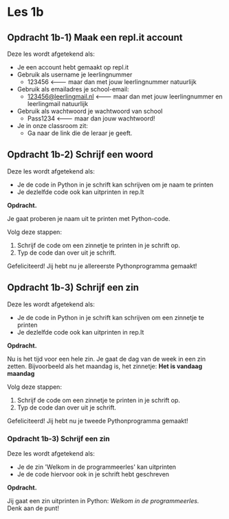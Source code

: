 # Les 1b

## Opdracht 1b-1\) Maak een repl.it account

Deze les wordt afgetekend als:

* Je een account hebt gemaakt op repl.it
* Gebruik als username je leerlingnummer
  * 123456 &lt;--- maar dan met jouw leerlingnummer natuurlijk
* Gebruik als emailadres je school-email:
  * 123456@leerlingmail.nl &lt;--- maar dan met jouw leerlingnummer en leerlingmail natuurlijk
* Gebruik als wachtwoord je wachtwoord van school
  * Pass1234 &lt;--- maar dan jouw wachtwoord!
* Je in onze classroom zit:
  * Ga naar de link die de leraar je geeft.

## Opdracht 1b-2\) Schrijf een woord

Deze les wordt afgetekend als:

* Je de code in Python in je schrift kan schrijven om je naam te printen
* Je dezlelfde code ook kan uitprinten in rep.lt

**Opdracht.**

Je gaat proberen je naam uit te printen met Python-code.

Volg deze stappen:

1. Schrijf de code om een zinnetje te printen in je schrift op. 
2. Typ de code dan over uit je schrift.

Gefeliciteerd! Jij hebt nu je allereerste Pythonprogramma gemaakt!

## Opdracht 1b-3\) Schrijf een zin

Deze les wordt afgetekend als:

* Je de code in Python in je schrift kan schrijven om een zinnetje te printen
* Je dezlelfde code ook kan uitprinten in rep.lt

**Opdracht.**

Nu is het tijd voor een hele zin. Je gaat de dag van de week in een zin zetten. Bijvoorbeeld als het maandag is, het zinnetje: **Het is vandaag maandag**

Volg deze stappen:

1. Schrijf de code om een zinnetje te printen in je schrift op. 
2. Typ de code dan over uit je schrift.

Gefeliciteerd! Jij hebt nu je tweede Pythonprogramma gemaakt!

### Opdracht 1b-3\) Schrijf een zin

Deze les wordt afgetekend als:

* Je de zin 'Welkom in de programmeerles' kan uitprinten
* Je de code hiervoor ook in je schrift hebt geschreven

**Opdracht.**

Jij gaat een zin uitprinten in Python: _Welkom in de programmeerles._  
Denk aan de punt!

